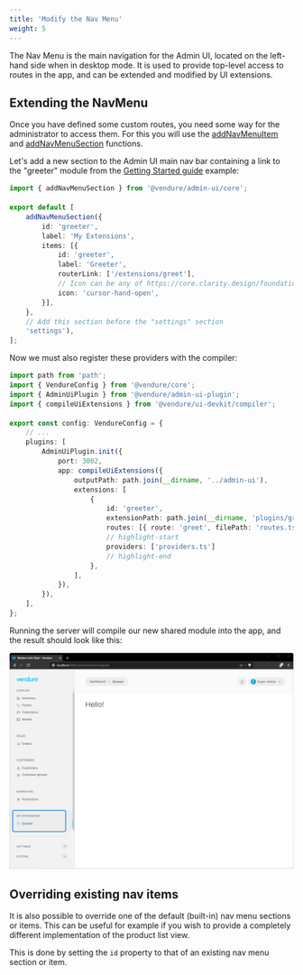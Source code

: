 ```yaml
---
title: 'Modify the Nav Menu'
weight: 5
---
```


The Nav Menu is the main navigation for the Admin UI, located on the left-hand side when in desktop mode. It is used to provide top-level
access to routes in the app, and can be extended and modified by UI extensions.

## Extending the NavMenu

Once you have defined some custom routes, you need some way for the administrator to access them. For this you will use the [addNavMenuItem](/reference/admin-ui-api/nav-menu/add-nav-menu-item/) and [addNavMenuSection](/reference/admin-ui-api/nav-menu/add-nav-menu-section) functions.

Let's add a new section to the Admin UI main nav bar containing a link to the "greeter" module from the [Getting Started guide](/guides/extending-the-admin-ui/getting-started/#routes) example:

```ts title="src/plugins/greeter/ui/providers.ts"
import { addNavMenuSection } from '@vendure/admin-ui/core';

export default [
    addNavMenuSection({
        id: 'greeter',
        label: 'My Extensions',
        items: [{
            id: 'greeter',
            label: 'Greeter',
            routerLink: ['/extensions/greet'],
            // Icon can be any of https://core.clarity.design/foundation/icons/shapes/
            icon: 'cursor-hand-open',
        }],
    },
    // Add this section before the "settings" section
    'settings'),
];
```

Now we must also register these providers with the compiler:

```ts title="src/vendure-config.ts"
import path from 'path';
import { VendureConfig } from '@vendure/core';
import { AdminUiPlugin } from '@vendure/admin-ui-plugin';
import { compileUiExtensions } from '@vendure/ui-devkit/compiler';

export const config: VendureConfig = {
    // ...
    plugins: [
        AdminUiPlugin.init({
            port: 3002,
            app: compileUiExtensions({
                outputPath: path.join(__dirname, '../admin-ui'),
                extensions: [
                    {
                        id: 'greeter',
                        extensionPath: path.join(__dirname, 'plugins/greeter/ui'),
                        routes: [{ route: 'greet', filePath: 'routes.ts' }],
                        // highlight-start
                        providers: ['providers.ts']
                        // highlight-end
                    },
                ],
            }),
        }),
    ],
};
```

Running the server will compile our new shared module into the app, and the result should look like this:

![./ui-extensions-navbar.webp](./ui-extensions-navbar.webp)

## Overriding existing nav items

It is also possible to override one of the default (built-in) nav menu sections or items. This can be useful for example if you wish to provide a completely different implementation of the product list view.

This is done by setting the `id` property to that of an existing nav menu section or item.
